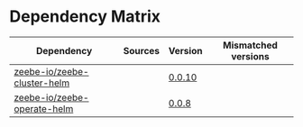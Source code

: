 # Dependency Matrix

Dependency | Sources | Version | Mismatched versions
---------- | ------- | ------- | -------------------
[zeebe-io/zeebe-cluster-helm](https://github.com/zeebe-io/zeebe-cluster-helm) |  | [0.0.10](https://github.com/zeebe-io/zeebe-cluster-helm/releases/tag/v0.0.10) | 
[zeebe-io/zeebe-operate-helm](https://github.com/zeebe-io/zeebe-operate-helm) |  | [0.0.8](https://github.com/zeebe-io/zeebe-operate-helm/releases/tag/v0.0.8) | 
